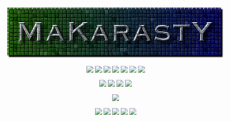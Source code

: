 <p align="center"><img src="https://github.com/makarasty/MaKarastY/blob/main/makarasty.png"</p>

<p align="center">
<img src="https://img.shields.io/badge/html%20-%23E34F26.svg?&style=for-the-badge&logo=html5&logoColor=white"/>
<img src="https://img.shields.io/badge/css-%231572B6.svg?style=for-the-badge&logo=css3&logoColor=white"/> 
<img src="https://img.shields.io/badge/javascript-%23323330.svg?style=for-the-badge&logo=javascript&logoColor=%23F7DF1E"/> 
<img src="https://img.shields.io/badge/node.js-6DA55F?style=for-the-badge&logo=node.js&logoColor=white"/>
<img src="https://img.shields.io/badge/Python-00008B?style=for-the-badge&logo=python&logoColor=white"/>
<img src="https://img.shields.io/badge/PowerShell-5391FE?style=for-the-badge&logo=PowerShell&logoColor=white"/>
<img src="https://img.shields.io/badge/shell_script-233d4d.svg?&style=for-the-badge&logo=gnu-bash&logoColor=white"/>
</p>

<p align="center">
<img src="https://img.shields.io/badge/Windows-0078D6?style=for-the-badge&logo=windows&logoColor=white"/>
<img src="https://img.shields.io/badge/-vscode-0078D4?style=for-the-badge&logo=visual-studio-code"/>
<img src="https://img.shields.io/badge/GitHub_Pages-100000?style=for-the-badge&logo=github&logoColor=white"/>
<img src="https://img.shields.io/badge/Google_Cloud-4285F4?style=for-the-badge&logo=google-cloud&logoColor=white"/>
</p>

<p align="center">
<img src="https://github-readme-stats.vercel.app/api/top-langs/?username=MaKarastY&layout=compact&count_private=true&langs_count=8&hide_border=true&theme=dark">
</p>

<p align="center">
<a href="mailto:makarasty1234@gmail.com"><img src="https://img.shields.io/badge/Gmail-D14836?style=for-the-badge&logo=gmail&logoColor=white"/></a>
<a href="https://t.me/makarasty"><img src="https://img.shields.io/badge/Telegram-2CA5E0?style=for-the-badge&logo=telegram&logoColor=white"/></a>
<img src="https://img.shields.io/badge/-deveshjain._-purple?style=for-the-badge&logo=instagram&logoColor=white&link=https://www.instagram.com/deveshjain._"/>
<img src="https://img.shields.io/badge/-devesh2511-171515?style=for-the-badge&logo=github&logoColor=white"/>
<img src="https://img.shields.io/badge/-devesh%20%231739-%237289DA.svg?style=for-the-badge&logo=discord&logoColor=white"/>
</p>
